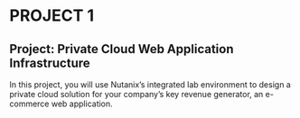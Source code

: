 # PROJECT 1 #
## Project: Private Cloud Web Application Infrastructure ##
In this project, you will use Nutanix’s integrated lab environment to design a private cloud solution for your company’s key revenue generator, an e-commerce web application.
